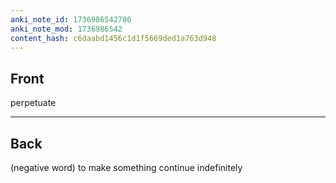 ```yaml
---
anki_note_id: 1736986542780
anki_note_mod: 1736986542
content_hash: c6daabd1456c1d1f5669ded1a763d948
---
```


## Front

perpetuate

<hr/>

## Back

(negative word) to make something continue indefinitely